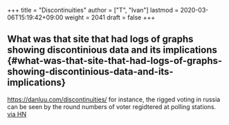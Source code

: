 +++
title = "Discontinuities"
author = ["T", "Ivan"]
lastmod = 2020-03-06T15:19:42+09:00
weight = 2041
draft = false
+++

## What was that site that had logs of graphs showing discontinious data and its implications {#what-was-that-site-that-had-logs-of-graphs-showing-discontinious-data-and-its-implications}

<https://danluu.com/discontinuities/>
for instance, the rigged voting in russia can be seen by the round
numbers of voter regidtered at polling stations.
[via HN](https://news.ycombinator.com/item?id=22378555)

